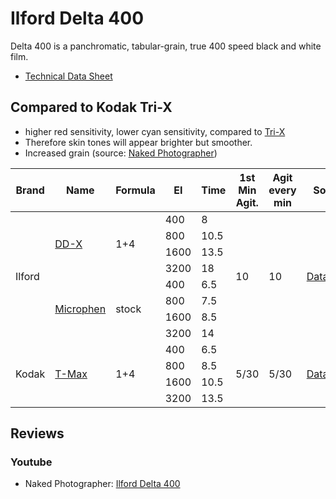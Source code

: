 # Ilford Delta 400

Delta 400 is a panchromatic, tabular-grain, true 400 speed black and white film.

* [Technical Data Sheet](./resources/ilford_delta_400.pdf)

## Compared to Kodak Tri-X

* higher red sensitivity, lower cyan sensitivity, compared to [Tri-X](./kodak_tri-x.md)
* Therefore skin tones will appear brighter but smoother.
* Increased grain (source: [Naked Photographer](https://www.youtube.com/watch?v=QNIe8JUPE6M))

<table>
    <thead>
        <tr>
            <th>Brand</th>
            <th>Name</th>
            <th>Formula</th>
            <th>EI</th>
            <th>Time</th>
            <th>1st Min Agit.</th>
            <th>Agit every min</th>
            <th>Source</th>
            <th>Tested</th>
        </tr>
    </thead>
    <tbody>
        <tr>
            <td rowspan="8">Ilford</td>
            <td rowspan="4"><a href="../bw_developers/ilford_ilfotec_ddx.md">DD-X</td>
            <td rowspan="4">1+4</td>
            <td>400</td>
            <td>8</td>
            <td rowspan="8">10</td>
            <td rowspan="8">10</td>
            <td rowspan="8"><a href="./resources/ilford_delta_400.pdf">Datasheet</a></td>
            <td></td>
        </tr>
        <tr>
            <td>800</td>
            <td>10.5</td>
            <td></td>
        </tr>
        <tr>
            <td>1600</td>
            <td>13.5</td>
            <td></td>
        </tr>
        <tr>
            <td>3200</td>
            <td>18</td>
            <td></td>
        </tr>
        <tr>
            <td rowspan="4"><a href="../bw_developers/ilford_microphen.md.md">Microphen</td>
            <td rowspan="4">stock</td>
            <td>400</td>
            <td>6.5</td>
            <td></td>
        </tr>
        <tr>
            <td>800</td>
            <td>7.5</td>
            <td></td>
        </tr>
        <tr>
            <td>1600</td>
            <td>8.5</td>
            <td></td>
        </tr>
        <tr>
            <td>3200</td>
            <td>14</td>
            <td></td>
        </tr>
        <tr>
            <td rowspan="4">Kodak</td>
            <td rowspan="4"><a href="../bw_developers/kodak_tmax.md">T-Max</td>
            <td rowspan="4">1+4</td>
            <td>400</td>
            <td>6.5</td>
            <td rowspan="4">5/30</td>
            <td rowspan="4">5/30</td>
            <td rowspan="4"><a href="./resources/ilford_delta_400.pdf">Datasheet</a></td>
            <td></td>
        </tr>
        <tr>
            <td>800</td>
            <td>8.5</td>
            <td></td>
        </tr>
        <tr>
            <td>1600</td>
            <td>10.5</td>
            <td></td>
        </tr>
        <tr>
            <td>3200</td>
            <td>13.5</td>
            <td></td>
        </tr>
    </tbody>
</table>

## Reviews

### Youtube

* Naked Photographer: [Ilford Delta 400](https://www.youtube.com/watch?v=QNIe8JUPE6M)
